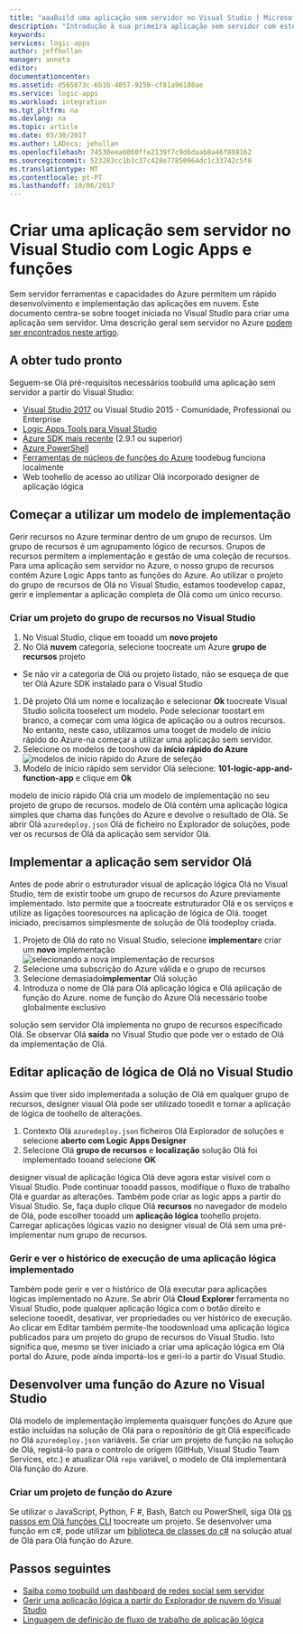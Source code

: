 ```yaml
---
title: "aaaBuild uma aplicação sem servidor no Visual Studio | Microsoft Docs"
description: "Introdução à sua primeira aplicação sem servidor com este guia sobre como criar, implementar e gerir aplicação Olá no Visual Studio."
keywords: 
services: logic-apps
author: jeffhollan
manager: anneta
editor: 
documentationcenter: 
ms.assetid: d565873c-6b1b-4057-9250-cf81a96180ae
ms.service: logic-apps
ms.workload: integration
ms.tgt_pltfrm: na
ms.devlang: na
ms.topic: article
ms.date: 03/30/2017
ms.author: LADocs; jehollan
ms.openlocfilehash: 74530eea6060ffe2139f7c9d6daab8a46f808162
ms.sourcegitcommit: 523283cc1b3c37c428e77850964dc1c33742c5f0
ms.translationtype: MT
ms.contentlocale: pt-PT
ms.lasthandoff: 10/06/2017
---
```

# <a name="build-a-serverless-app-in-visual-studio-with-logic-apps-and-functions"></a>Criar uma aplicação sem servidor no Visual Studio com Logic Apps e funções

Sem servidor ferramentas e capacidades do Azure permitem um rápido desenvolvimento e implementação das aplicações em nuvem.  Este documento centra-se sobre tooget iniciada no Visual Studio para criar uma aplicação sem servidor.  Uma descrição geral sem servidor no Azure [podem ser encontrados neste artigo](logic-apps-serverless-overview.md).

## <a name="getting-everything-ready"></a>A obter tudo pronto

Seguem-se Olá pré-requisitos necessários toobuild uma aplicação sem servidor a partir do Visual Studio:

* [Visual Studio 2017](https://www.visualstudio.com/vs/) ou Visual Studio 2015 - Comunidade, Professional ou Enterprise
* [Logic Apps Tools para Visual Studio](https://marketplace.visualstudio.com/items?itemName=VinaySinghMSFT.AzureLogicAppsToolsforVisualStudio-18551)
* [Azure SDK mais recente](https://azure.microsoft.com/downloads/) (2.9.1 ou superior)
* [Azure PowerShell](https://github.com/Azure/azure-powershell#installation)
* [Ferramentas de núcleos de funções do Azure](https://www.npmjs.com/package/azure-functions-core-tools) toodebug funciona localmente
* Web toohello de acesso ao utilizar Olá incorporado designer de aplicação lógica

## <a name="getting-started-with-a-deployment-template"></a>Começar a utilizar um modelo de implementação

Gerir recursos no Azure terminar dentro de um grupo de recursos.  Um grupo de recursos é um agrupamento lógico de recursos.  Grupos de recursos permitem a implementação e gestão de uma coleção de recursos.  Para uma aplicação sem servidor no Azure, o nosso grupo de recursos contém Azure Logic Apps tanto as funções do Azure.  Ao utilizar o projeto do grupo de recursos de Olá no Visual Studio, estamos toodevelop capaz, gerir e implementar a aplicação completa de Olá como um único recurso.

### <a name="create-a-resource-group-project-in-visual-studio"></a>Criar um projeto do grupo de recursos no Visual Studio

1. No Visual Studio, clique em tooadd um **novo projeto**
1. No Olá **nuvem** categoria, selecione toocreate um Azure **grupo de recursos** projeto  
 * Se não vir a categoria de Olá ou projeto listado, não se esqueça de que ter Olá Azure SDK instalado para o Visual Studio
1. Dê projeto Olá um nome e localização e selecionar **Ok** toocreate Visual Studio solicita tooselect um modelo.  Pode selecionar toostart em branco, a começar com uma lógica de aplicação ou a outros recursos.  No entanto, neste caso, utilizamos uma tooget de modelo de início rápido do Azure-na começar a utilizar uma aplicação sem servidor.
1. Selecione os modelos de tooshow da **início rápido do Azure** ![modelos de início rápido do Azure de seleção][1]
1. Modelo de início rápido sem servidor Olá selecione: **101-logic-app-and-function-app** e clique em **Ok**

modelo de início rápido Olá cria um modelo de implementação no seu projeto de grupo de recursos.  modelo de Olá contém uma aplicação lógica simples que chama das funções do Azure e devolve o resultado de Olá.  Se abrir Olá `azuredeploy.json` Olá de ficheiro no Explorador de soluções, pode ver os recursos de Olá da aplicação sem servidor Olá.

## <a name="deploying-hello-serverless-application"></a>Implementar a aplicação sem servidor Olá

Antes de pode abrir o estruturador visual de aplicação lógica Olá no Visual Studio, tem de existir toobe um grupo de recursos do Azure previamente implementado.  Isto permite que a toocreate estruturador Olá e os serviços e utilize as ligações tooresources na aplicação de lógica de Olá.  tooget iniciado, precisamos simplesmente de solução de Olá toodeploy criada.

1. Projeto de Olá do rato no Visual Studio, selecione **implementar**e criar um **novo** implementação ![selecionando a nova implementação de recursos][2]
1. Selecione uma subscrição do Azure válida e o grupo de recursos
1. Selecione demasiado**implementar** Olá solução
1. Introduza o nome de Olá para Olá aplicação lógica e Olá aplicação de função do Azure.  nome de função do Azure Olá necessário toobe globalmente exclusivo

solução sem servidor Olá implementa no grupo de recursos especificado Olá.  Se observar Olá **saída** no Visual Studio que pode ver o estado de Olá da implementação de Olá.

## <a name="editing-hello-logic-app-in-visual-studio"></a>Editar aplicação de lógica de Olá no Visual Studio

Assim que tiver sido implementada a solução de Olá em qualquer grupo de recursos, designer visual Olá pode ser utilizado tooedit e tornar a aplicação de lógica de toohello de alterações.

1. Contexto Olá `azuredeploy.json` ficheiros Olá Explorador de soluções e selecione **aberto com Logic Apps Designer**
1. Selecione Olá **grupo de recursos** e **localização** solução Olá foi implementado tooand selecione **OK**

designer visual de aplicação lógica Olá deve agora estar visível com o Visual Studio.  Pode continuar tooadd passos, modifique o fluxo de trabalho Olá e guardar as alterações.  Também pode criar as logic apps a partir do Visual Studio.  Se, faça duplo clique Olá **recursos** no navegador de modelo de Olá, pode escolher tooadd um **aplicação lógica** toohello projeto.  Carregar aplicações lógicas vazio no designer visual de Olá sem uma pré-implementar num grupo de recursos.

### <a name="managing-and-viewing-run-history-for-a-deployed-logic-app"></a>Gerir e ver o histórico de execução de uma aplicação lógica implementado

Também pode gerir e ver o histórico de Olá executar para aplicações lógicas implementado no Azure.  Se abrir Olá **Cloud Explorer** ferramenta no Visual Studio, pode qualquer aplicação lógica com o botão direito e selecione tooedit, desativar, ver propriedades ou ver histórico de execução.  Ao clicar em Editar também permite-lhe toodownload uma aplicação lógica publicados para um projeto do grupo de recursos do Visual Studio.  Isto significa que, mesmo se tiver iniciado a criar uma aplicação lógica em Olá portal do Azure, pode ainda importá-los e geri-lo a partir do Visual Studio.

## <a name="developing-an-azure-function-in-visual-studio"></a>Desenvolver uma função do Azure no Visual Studio

Olá modelo de implementação implementa quaisquer funções do Azure que estão incluídas na solução de Olá para o repositório de git Olá especificado no Olá `azuredeploy.json` variáveis.  Se criar um projeto de função na solução de Olá, registá-lo para o controlo de origem (GitHub, Visual Studio Team Services, etc.) e atualizar Olá `repo` variável, o modelo de Olá implementará Olá função do Azure.

### <a name="creating-an-azure-function-project"></a>Criar um projeto de função do Azure

Se utilizar o JavaScript, Python, F #, Bash, Batch ou PowerShell, siga Olá [os passos em Olá funções CLI](../azure-functions/functions-run-local.md) toocreate um projeto.  Se desenvolver uma função em c#, pode utilizar um [biblioteca de classes do c#](https://blogs.msdn.microsoft.com/appserviceteam/2017/03/16/publishing-a-net-class-library-as-a-function-app/) na solução atual de Olá para Olá função do Azure.

## <a name="next-steps"></a>Passos seguintes

* [Saiba como toobuild um dashboard de redes social sem servidor](logic-apps-scenario-social-serverless.md)
* [Gerir uma aplicação lógica a partir do Explorador de nuvem do Visual Studio](logic-apps-manage-from-vs.md)
* [Linguagem de definição de fluxo de trabalho de aplicação lógica](logic-apps-workflow-definition-language.md)

<!-- Image references -->
[1]: ./media/logic-apps-serverless-get-started-vs/select-template.png
[2]: ./media/logic-apps-serverless-get-started-vs/deploy.png
